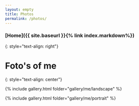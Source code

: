 ```yaml
---
layout: empty
title: Photos
permalink: /photos/
---
```

### [Home]({{ site.baseurl }}{% link index.markdown%})
{: style="text-align: right"}

# Foto's of me
{: style="text-align: center"}


{% include gallery.html folder="gallery/me/landscape" %}

{% include gallery.html folder="gallery/me/portrait" %}

